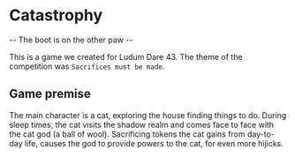 # Catastrophy
 -- The boot is on the other paw --

This is a game we created for Ludum Dare 43.  The theme of the competition was
`Sacrifices must be made`.

## Game premise
The main character is a cat, exploring the house finding things to do.  During
sleep times, the cat visits the shadow realm and comes face to face with the cat
god (a ball of wool).  Sacrificing tokens the cat gains from day-to-day life,
causes the god to provide powers to the cat, for even more hijicks.
